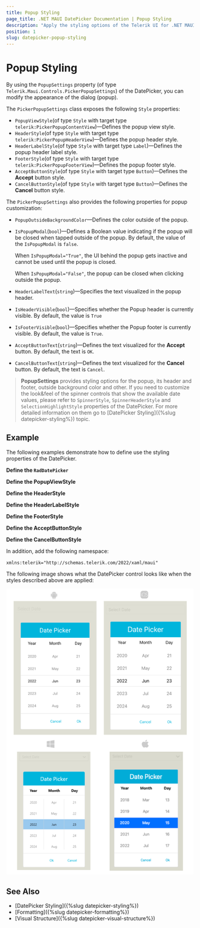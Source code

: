 ```yaml
---
title: Popup Styling
page_title: .NET MAUI DatePicker Documentation | Popup Styling
description: "Apply the styling options of the Telerik UI for .NET MAUI DatePicker Popup."
position: 1
slug: datepicker-popup-styling
---
```


# Popup Styling

By using the `PopupSettings` property (of type `Telerik.Maui.Controls.PickerPopupSettings`) of the DatePicker, you can modify the appearance of the dialog (popup). 

The `PickerPopupSettings` class exposes the following `Style` properties:

* `PopupViewStyle`(of type `Style` with target type `telerik:PickerPopupContentView`)&mdash;Defines the popup view style.
* `HeaderStyle`(of type `Style` with target type `telerik:PickerPopupHeaderView`)&mdash;Defines the popup header style.
* `HeaderLabelStyle`(of type `Style` with target type `Label`)&mdash;Defines the popup header label style.
* `FooterStyle`(of type `Style` with target type `telerik:PickerPopupFooterView`)&mdash;Defines the popup footer style.
* `AcceptButtonStyle`(of type `Style` with target type `Button`)&mdash;Defines the **Accept** button style.
* `CancelButtonStyle`(of type `Style` with target type `Button`)&mdash;Defines the **Cancel** button style.


The `PickerPopupSettings` also provides the following properties for popup customization:


* `PopupOutsideBackgroundColor`&mdash;Defines the color outside of the popup.
* `IsPopupModal`(`bool`)&mdash;Defines a Boolean value indicating if the popup will be closed when tapped outside of the popup. By default, the value of the `IsPopupModal` is `false`.

	When `IsPopupModal="True"`, the UI behind the popup gets inactive and cannot be used until the popup is closed.

	When `IsPopupModal="False"`, the popup can be closed when clicking outside the popup. 	

* `HeaderLabelText`(`string`)&mdash;Specifies the text visualized in the popup header.
* `IsHeaderVisible`(`bool`)&mdash;Specifies whether the Popup header is currently visible. By default, the value is `True`
* `IsFooterVisible`(`bool`)&mdash;Specifies whether the Popup footer is currently visible. By default, the value is `True`.
* `AcceptButtonText`(`string`)&mdash;Defines the text visualized for the **Accept** button. By default, the text is `OK`.
* `CancelButtonText`(`string`)&mdash;Defines the text visualized for the **Cancel** button. By default, the text is `Cancel`.

> __PopupSettings__ provides styling options for the popup, its header and footer, outside background color and other. If you need to customize the look&feel of the spinner controls that show the available date values, please refer to `SpinnerStyle`, `SpinnerHeaderStyle` and `SelectionHighlightStyle` properties of the DatePicker. For more detailed information on them go to [DatePicker Styling]({%slug datepicker-styling%}) topic.

## Example

The following examples demonstrate how to define use the styling properties of the DatePicker.

**Define the `RadDatePicker`**

<snippet id='datepicker-popup-style' />

**Define the PopupViewStyle**

<snippet id='datepicker-style-popupview-style' />

**Define the HeaderStyle**

<snippet id='datepicker-style-header-style' />

**Define the HeaderLabelStyle**

<snippet id='datepicker-style-header-label-style' />

**Define the FooterStyle**

<snippet id='datepicker-style-footer-style' />

**Define the AcceptButtonStyle**

<snippet id='datepicker-style-accept-button-style' />

**Define the CancelButtonStyle**

<snippet id='datepicker-style-cancel-button-style' />

In addition, add the following namespace:

 ```XAML
xmlns:telerik="http://schemas.telerik.com/2022/xaml/maui"
 ```

The following image shows what the DatePicker control looks like when the styles described above are applied:

![DatePicker](../images/datepicker_popup_styling.png)

## See Also

- [DatePicker Styling]({%slug datepicker-styling%})
- [Formatting]({%slug datepicker-formatting%})
- [Visual Structure]({%slug datepicker-visual-structure%})
